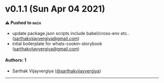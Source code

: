 # v0.1.1 (Sun Apr 04 2021)

#### ⚠️ Pushed to `main`

- update package.json scripts include babel/cross-env etc.. (sarthakvijayvergiya@gmail.com)
- intial boilerplate for whats-cookin-storybook (sarthakvijayvergiya@gmail.com)

#### Authors: 1

- Sarthak Vijayvergiya ([@sarthakvijayvergiya](https://github.com/sarthakvijayvergiya))

---

